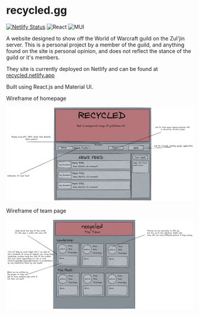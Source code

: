 # recycled.gg

[![Netlify Status](https://api.netlify.com/api/v1/badges/73ebc698-a1b5-49ff-aa50-6b6948614827/deploy-status)](https://app.netlify.com/sites/recycled/deploys)
![React](https://img.shields.io/badge/react-%2320232a.svg?style=for-the-badge&logo=react&logoColor=%2361DAFB) ![MUI](https://img.shields.io/badge/MUI-%230081CB.svg?style=for-the-badge&logo=mui&logoColor=white)

A website designed to show off the World of Warcraft guild <recycled> on the Zul'jin server. This is a personal project by a member of the guild, and anything found on the site is personal opinion, and does not reflect the stance of the guild or it's members.

They site is currently deployed on Netlify and can be found at [recycled.netlify.app](https://recycled.netlify.app/)

Built using React.js and Material UI.

Wireframe of homepage

![Homepage wireframe](./src/assets/pictures/Recycled%20Site.png)

Wireframe of team page

![Team page Wireframe](./src/assets/pictures/recycled-team-page.png)
